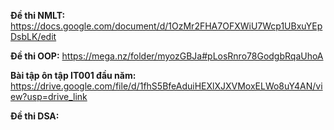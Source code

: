 **Đề thi NMLT:** https://docs.google.com/document/d/1OzMr2FHA7OFXWiU7Wcp1UBxuYEpDsbLK/edit

**Đề thi OOP:** https://mega.nz/folder/myozGBJa#pLosRnro78GodgbRqaUhoA

**Bài tập ôn tập IT001 đầu năm:** https://drive.google.com/file/d/1fhS5BfeAduiHEXlXJXVMoxELWo8uY4AN/view?usp=drive_link

**Đề thi DSA:** 
